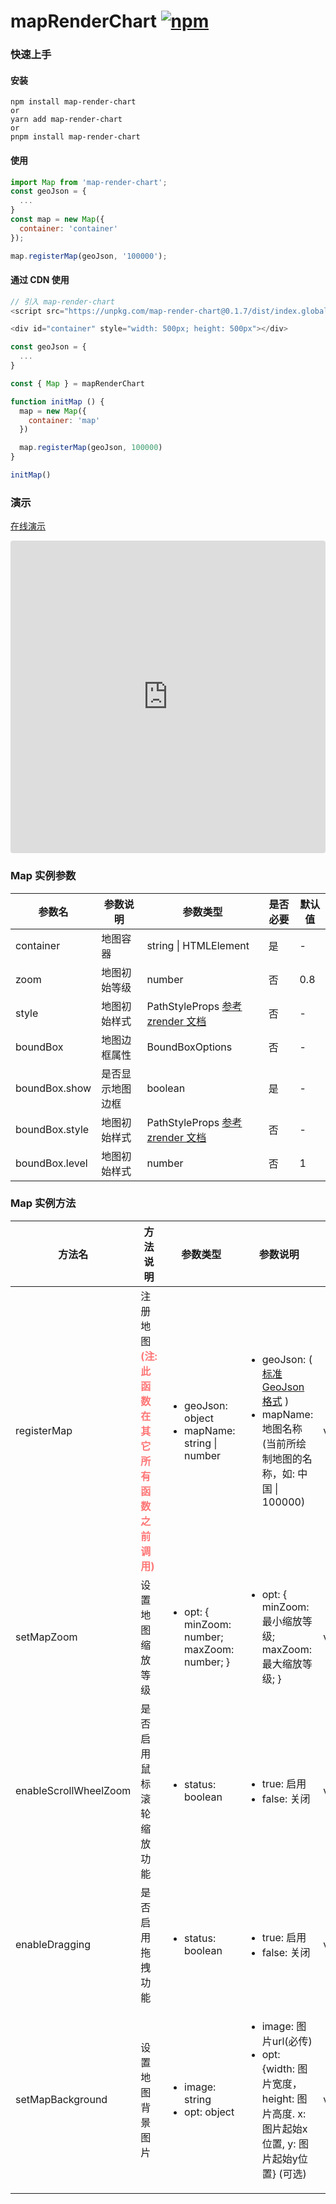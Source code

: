 # mapRenderChart [![npm](https://img.shields.io/badge/npm-0.1.6-red)](https://www.npmjs.com/package/map-render-chart)

### 快速上手
#### 安装
```shell
npm install map-render-chart
or
yarn add map-render-chart
or
pnpm install map-render-chart
```

#### 使用
```javascript
import Map from 'map-render-chart';
const geoJson = {
  ...
}
const map = new Map({
  container: 'container'
});

map.registerMap(geoJson, '100000');
```

#### 通过 CDN 使用
```javascript
// 引入 map-render-chart
<script src="https://unpkg.com/map-render-chart@0.1.7/dist/index.global.js"></script>

<div id="container" style="width: 500px; height: 500px"></div>

const geoJson = {
  ...
}

const { Map } = mapRenderChart

function initMap () {
  map = new Map({
    container: 'map'
  })

  map.registerMap(geoJson, 100000)
}

initMap()
```

### 演示
[在线演示](https://codesandbox.io/p/devbox/p3j76k?file=%2Fsrc%2Findex.js%3A12%2C25)

<iframe src="https://p3j76k-1234.csb.app/" style="width:100%; height:500px; border:0; border-radius: 4px; overflow:hidden;" title="devbox"></iframe>

### Map 实例参数
<table>
    <thead>
        <tr>
            <th>参数名</th>
            <th>参数说明</th>
            <th>参数类型</th>
            <th>是否必要</th>
            <th>默认值</th>
        </tr>
    </thead>
<tbody>
    <tr>
        <td>container</td>
        <td>地图容器</td>
        <td>string | HTMLElement</td>
        <td>是</td>
        <td>-</td>
    </tr>
    <tr>
        <td>zoom</td>
        <td>地图初始等级</td>
        <td>number</td>
        <td>否</td>
        <td>0.8</td>
    </tr>
    <tr>
        <td>style</td>
        <td>地图初始样式</td>
        <td>PathStyleProps <a target="_blank" href='https://ecomfe.github.io/zrender-doc/public/api.html#zrenderdisplayable'>参考 zrender 文档</a></td>
        <td>否</td>
        <td>-</td>
    </tr>
    <tr>
        <td>boundBox</td>
        <td>地图边框属性</td>
        <td>BoundBoxOptions</td>
        <td>否</td>
        <td>-</td>
    </tr>
    <tr>
        <td>boundBox.show</td>
        <td>是否显示地图边框</td>
        <td>boolean</td>
        <td>是</td>
        <td>-</td>
    </tr>
    <tr>
        <td>boundBox.style</td>
        <td>地图初始样式</td>
        <td>PathStyleProps <a target="_blank" href='https://ecomfe.github.io/zrender-doc/public/api.html#zrenderdisplayable'>参考 zrender 文档</a></td>
        <td>否</td>
        <td>-</td>
    </tr>
    <tr>
        <td>boundBox.level</td>
        <td>地图初始样式</td>
        <td>number</td>
        <td>否</td>
        <td>1</td>
    </tr>
</tbody>
</table>

### Map 实例方法
<table>
    <thead>
        <tr>
            <th>方法名</th>
            <th>方法说明</th>
            <th>参数类型</th>
            <th>参数说明</th>
            <th>返回值</th>
        </tr>
    </thead>
    <tbody>
        <tr>
            <td>registerMap</td>
            <td>注册地图 <b style="color: #ff7676">(注: 此函数在其它所有函数之前调用)</b></td>
            <td>
                <ul>
                    <li>geoJson: object</li>
                    <li>mapName: string | number</li>
                </ul>
            </td><td>
                <ul>
                    <li>geoJson: (
                        <a target="_blank" href="https://datav.aliyun.com/portal/school/atlas/area_selector#&lat=31.769817845138945&lng=104.29901249999999&zoom=4">标准GeoJson格式</a>
                    )</li>
                    <li>mapName: 地图名称(当前所绘制地图的名称，如: 中国 | 100000)</li>
                </ul>
            </td>
            <td>void</td>
        </tr>
        <tr>
            <td>setMapZoom</td>
            <td>设置地图缩放等级</td>
            <td>
                <ul>
                    <li>opt: {
                        minZoom: number;
                        maxZoom: number;
                    }</li>
                </ul>
            </td>
            <td>
                <ul>
                    <li>opt: {
                        minZoom: 最小缩放等级;
                        maxZoom: 最大缩放等级;
                    }</li>
                </ul>
            </td>
            <td>void</td>
        </tr>
        <tr>
            <td>enableScrollWheelZoom</td>
            <td>是否启用鼠标滚轮缩放功能</td>
            <td>
                <ul>
                    <li>status: boolean</li>
                </ul>
            </td>
            <td>
                <ul>
                    <li>true: 启用</li>
                    <li>false: 关闭</li>
                </ul>
            </td>
            <td>void</td>
        </tr>
        <tr>
            <td>enableDragging</td>
            <td>是否启用拖拽功能</td>
            <td>
                <ul>
                    <li>status: boolean</li>
                </ul>
            </td>
            <td>
                <ul>
                    <li>true: 启用</li>
                    <li>false: 关闭</li>
                </ul>
            </td>
            <td>void</td>
        </tr>
        <tr>
            <td>setMapBackground</td>
            <td>设置地图背景图片</td>
            <td>
                <ul>
                    <li>image: string</li>
                    <li>opt: object</li>
                </ul>
            </td>
            <td>
                <ul>
                    <li>image: 图片url(必传)</li>
                    <li>opt: {width: 图片宽度，height: 图片高度. x: 图片起始x位置, y: 图片起始y位置} (可选)</li>
                </ul>
            </td>
            <td>void</td>
        </tr>
</tbody>
</table>